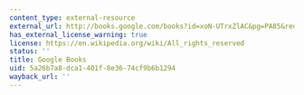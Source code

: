```yaml
---
content_type: external-resource
external_url: http://books.google.com/books?id=xoN-UTrxZlAC&pg=PA85&redir_esc=y#v=onepage&q&f=false
has_external_license_warning: true
license: https://en.wikipedia.org/wiki/All_rights_reserved
status: ''
title: Google Books
uid: 5a26b7a8-dca1-401f-8e36-74cf9b6b1294
wayback_url: ''
---
```

